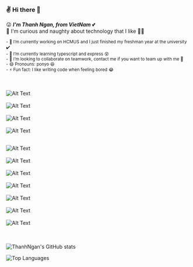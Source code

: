 ### :v: Hi there 👋
:stuck_out_tongue_winking_eye: **_I'm Thanh Ngan, from VietNam_** :two_hearts: <br>
:star2: I'm curious and naughty about technology that I like :face_with_spiral_eyes:

<sub>- 🔭 I’m currently working on HCMUS and I just finished my freshman year at the university :heavy_check_mark: <br>
		- 🌱 I’m currently learning typescript and express :dizzy_face: <br>
		- 👯 I’m looking to collaborate on teamwork, contact me if you want to team up with me :tada: <br>
		- 😄 Pronouns: ponyo :laughing: <br>
		- ⚡ Fun fact: I like writing code when feeling bored :joy: 
</sub>

<br>

![Alt Text](https://media0.giphy.com/media/1kkxWqT5nvLXupUTwK/giphy.gif) <br> <br>
![Alt Text](https://media0.giphy.com/media/mCRJDo24UvJMA/200.gif) <br> <br>
![Alt Text](https://c.tenor.com/bCfpwMjfAi0AAAAC/cat-typing.gif) <br> <br>
![Alt Text](https://c.tenor.com/tHGomflMSuIAAAAd/cat-computer.gif) <br> <br>

![Alt Text](https://thumbs.gfycat.com/CraftyDecimalAurochs-size_restricted.gif) <br> <br>
![Alt Text](https://images.squarespace-cdn.com/content/v1/5b23e822f79392038cbd486c/1538779979551-1KM2ZC1T4O200M7O1KEA/4178f2b99800d062d5305903b263fba6.gif) <br> <br>
![Alt Text](https://aestheism.files.wordpress.com/2013/11/ponyo.gif) <br> <br>
![Alt Text](https://giffiles.alphacoders.com/232/2325.gif) <br> <br>
![Alt Text](https://i.pinimg.com/originals/f8/a5/fa/f8a5fa42fff23206014beeb079e9e58a.gif) <br> <br>
![Alt Text](https://thumbs.gfycat.com/LittleLightBaboon-size_restricted.gif) <br> <br>
![Alt Text](https://pa1.narvii.com/6533/beeeec6ec4e85a1a9a1ca46a0717bcf208007f55_hq.gif) <br> <br> <br>

![ThanhNgan's GitHub stats](https://github-readme-stats.vercel.app/api?username=thanhngan22&show_icons=true&theme=radical&count_private=true&include_all_commits=true)

![Top Languages](https://github-readme-stats.vercel.app/api/top-langs/?username=thanhngan22&layout=compact&theme=tokyonight)


